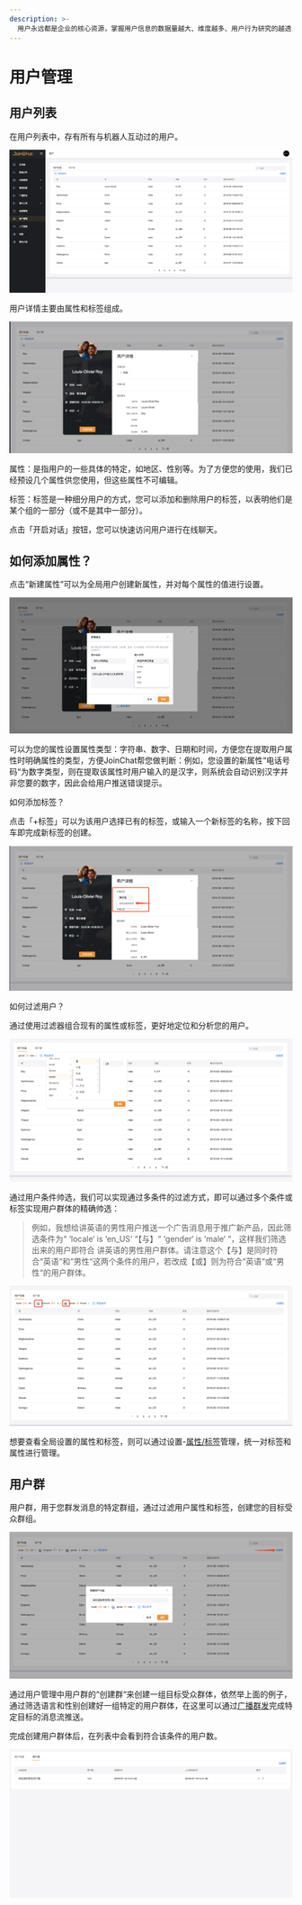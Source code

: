 ```yaml
---
description: >-
  用户永远都是企业的核心资源，掌握用户信息的数据量越大、维度越多、用户行为研究的越透，对您的业务发展帮助越大。因此「用户」功能模块作为您最核心的资产，用于帮您管理所有用户。
---
```


# 用户管理

## 用户列表

在用户列表中，存有所有与机器人互动过的用户。

![&#x7528;&#x6237;&#x5217;&#x8868;](../.gitbook/assets/image%20%2828%29.png)

用户详情主要由属性和标签组成。

![&#x7528;&#x6237;&#x8BE6;&#x60C5;](../.gitbook/assets/image%20%2813%29.png)

属性：是指用户的一些具体的特定，如地区、性别等。为了方便您的使用，我们已经预设几个属性供您使用，但这些属性不可编辑。

标签：标签是一种细分用户的方式，您可以添加和删除用户的标签，以表明他们是某个组的一部分（或不是其中一部分）。

点击「开启对话」按钮，您可以快速访问用户进行在线聊天。 

## 如何添加属性？

点击“新建属性”可以为全局用户创建新属性，并对每个属性的值进行设置。

![&#x8BBE;&#x7F6E;&#x65B0;&#x5C5E;&#x6027;](../.gitbook/assets/image%20%2836%29.png)

可以为您的属性设置属性类型：字符串、数字、日期和时间，方便您在提取用户属性时明确属性的类型，方便JoinChat帮您做判断：例如，您设置的新属性“电话号码“为数字类型，则在提取该属性时用户输入的是汉字，则系统会自动识别汉字并非您要的数字，因此会给用户推送错误提示。

如何添加标签？

点击「+标签」可以为该用户选择已有的标签，或输入一个新标签的名称，按下回车即完成新标签的创建。

![&#x6DFB;&#x52A0;&#x6807;&#x7B7E;](../.gitbook/assets/image%20%2855%29.png)

如何过滤用户？

通过使用过滤器组合现有的属性或标签，更好地定位和分析您的用户。

![&#x7528;&#x6237;&#x7B5B;&#x9009;](../.gitbook/assets/image%20%28134%29.png)

通过用户条件帅选，我们可以实现通过多条件的过滤方式，即可以通过多个条件或标签实现用户群体的精确帅选：

> 例如，我想给讲英语的男性用户推送一个广告消息用于推广新产品，因此筛选条件为“ ‘locale‘ is ‘en\_US‘ “【与】“ ‘gender‘ is ‘male‘ “，这样我们筛选出来的用户即符合 讲英语的男性用户群体。请注意这个【与】是同时符合“英语“和“男性“这两个条件的用户，若改成【或】则为符合“英语“或“男性“的用户群体。

![&#x6761;&#x4EF6;&#x7B5B;&#x9009;](../.gitbook/assets/image%20%2822%29.png)

想要查看全局设置的属性和标签，则可以通过设置-[属性/标签](she-zhi/shu-xing-biao-qian.md)管理，统一对标签和属性进行管理。

## 用户群

用户群，用于您群发消息的特定群组，通过过滤用户属性和标签，创建您的目标受众群组。

![&#x521B;&#x5EFA;&#x7FA4;](../.gitbook/assets/image%20%28105%29.png)

通过用户管理中用户群的“创建群“来创建一组目标受众群体，依然举上面的例子，通过筛选语言和性别创建好一组特定的用户群体，在这里可以通过[广播群发](guang-bo-qun-fa.md)完成特定目标的消息流推送。

完成创建用户群体后，在列表中会看到符合该条件的用户数。

![&#x7528;&#x6237;&#x7FA4;](../.gitbook/assets/image%20%28118%29.png)



